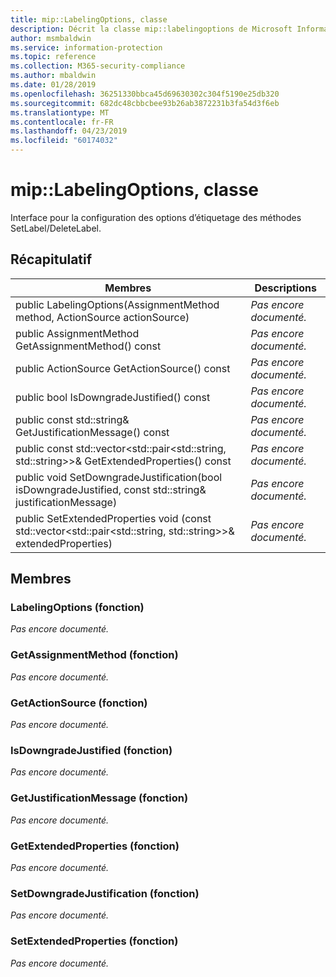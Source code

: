 ```yaml
---
title: mip::LabelingOptions, classe
description: Décrit la classe mip::labelingoptions de Microsoft Information Protection (MIP) SDK.
author: msmbaldwin
ms.service: information-protection
ms.topic: reference
ms.collection: M365-security-compliance
ms.author: mbaldwin
ms.date: 01/28/2019
ms.openlocfilehash: 36251330bbca45d69630302c304f5190e25db320
ms.sourcegitcommit: 682dc48cbbcbee93b26ab3872231b3fa54d3f6eb
ms.translationtype: MT
ms.contentlocale: fr-FR
ms.lasthandoff: 04/23/2019
ms.locfileid: "60174032"
---
```

# <a name="class-miplabelingoptions"></a>mip::LabelingOptions, classe 
Interface pour la configuration des options d’étiquetage des méthodes SetLabel/DeleteLabel.
  
## <a name="summary"></a>Récapitulatif
 Membres                        | Descriptions                                
--------------------------------|---------------------------------------------
public LabelingOptions(AssignmentMethod method, ActionSource actionSource)  | _Pas encore documenté._
public AssignmentMethod GetAssignmentMethod() const  | _Pas encore documenté._
public ActionSource GetActionSource() const  | _Pas encore documenté._
public bool IsDowngradeJustified() const  | _Pas encore documenté._
public const std::string& GetJustificationMessage() const  | _Pas encore documenté._
public const std::vector\<std::pair\<std::string, std::string\>\>& GetExtendedProperties() const  | _Pas encore documenté._
public void SetDowngradeJustification(bool isDowngradeJustified, const std::string& justificationMessage)  | _Pas encore documenté._
public SetExtendedProperties void (const std::vector\<std::pair\<std::string, std::string\>\>& extendedProperties)  | _Pas encore documenté._
  
## <a name="members"></a>Membres
  
### <a name="labelingoptions-function"></a>LabelingOptions (fonction)
_Pas encore documenté._

  
### <a name="getassignmentmethod-function"></a>GetAssignmentMethod (fonction)
_Pas encore documenté._

  
### <a name="getactionsource-function"></a>GetActionSource (fonction)
_Pas encore documenté._

  
### <a name="isdowngradejustified-function"></a>IsDowngradeJustified (fonction)
_Pas encore documenté._

  
### <a name="getjustificationmessage-function"></a>GetJustificationMessage (fonction)
_Pas encore documenté._

  
### <a name="getextendedproperties-function"></a>GetExtendedProperties (fonction)
_Pas encore documenté._

  
### <a name="setdowngradejustification-function"></a>SetDowngradeJustification (fonction)
_Pas encore documenté._

  
### <a name="setextendedproperties-function"></a>SetExtendedProperties (fonction)
_Pas encore documenté._
